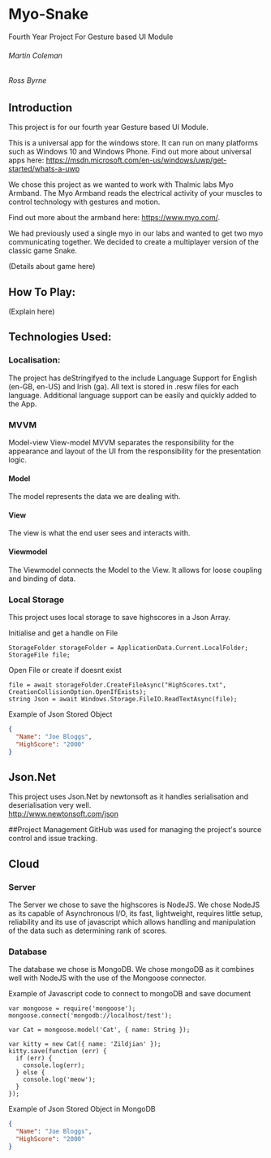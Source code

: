 # Myo-Snake
Fourth Year Project For Gesture based UI Module 

###### Martin Coleman
###### Ross Byrne

## Introduction
This project is for our fourth year Gesture based UI Module.

This is a universal app for the windows store. It can run on many platforms such as Windows 10 and Windows Phone. Find out more about universal apps here: https://msdn.microsoft.com/en-us/windows/uwp/get-started/whats-a-uwp

We chose this project as we wanted to work with Thalmic labs Myo Armband. The Myo Armband reads the electrical activity of your muscles to control technology with gestures and motion. 

Find out more about the armband here: https://www.myo.com/.

We had previously used a single myo in our labs and wanted to get two myo communicating together. We decided to create a multiplayer version of the classic game Snake.

(Details about game here)

## How To Play:

(Explain here)

## Technologies Used:

### Localisation:
The project has deStringifyed to the include Language Support for English (en-GB, en-US) and Irish (ga).
All text is stored in .resw files for each language.
Additional language support can be easily and quickly added to the App.

### MVVM
Model-view View-model
MVVM separates the responsibility for the appearance and layout of the UI from the responsibility for the presentation logic.

#### Model
The model represents the data we are dealing with.

#### View 
The view is what the end user sees and interacts with.

#### Viewmodel 
The Viewmodel connects the Model to the View.
It allows for loose coupling and binding of data.

### Local Storage
This project uses local storage to save highscores in a Json Array.

Initialise and get a handle on File
```
StorageFolder storageFolder = ApplicationData.Current.LocalFolder;
StorageFile file;
```

Open File or create if doesnt exist
```
file = await storageFolder.CreateFileAsync("HighScores.txt", CreationCollisionOption.OpenIfExists);
string Json = await Windows.Storage.FileIO.ReadTextAsync(file);
```

Example of Json Stored Object
```json
{
  "Name": "Joe Bloggs",
  "HighScore": "2000"
}
```

## Json.Net 
This project uses Json.Net by newtonsoft as it handles serialisation and deserialisation very well.
<br>
http://www.newtonsoft.com/json

##Project Management
GitHub was used for managing the project's source control and issue tracking.

## Cloud
### Server
The Server we chose to save the highscores is NodeJS.
We chose NodeJS as its capable of Asynchronous I/O, its fast, lightweight, requires little setup, reliability and its use of javascript which allows handling and manipulation of the data such as determining rank of scores.

### Database
The database we chose is MongoDB. We chose mongoDB as it combines well with NodeJS with the use of the Mongoose connector.

Example of Javascript code to connect to mongoDB and save document
```
var mongoose = require('mongoose');
mongoose.connect('mongodb://localhost/test');

var Cat = mongoose.model('Cat', { name: String });

var kitty = new Cat({ name: 'Zildjian' });
kitty.save(function (err) {
  if (err) {
    console.log(err);
  } else {
    console.log('meow');
  }
});
```

Example of Json Stored Object in MongoDB
```json
{
  "Name": "Joe Bloggs",
  "HighScore": "2000"
}
```
